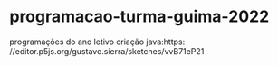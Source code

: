 # programacao-turma-guima-2022
programações do ano letivo
criação java:https: //editor.p5js.org/gustavo.sierra/sketches/vvB71eP21
